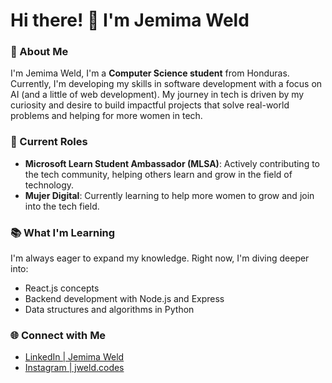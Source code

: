 # Hi there! 👋 I'm Jemima Weld

### 🌟 About Me

I'm Jemima Weld, I'm a **Computer Science student** from Honduras. Currently, I'm developing my skills in software development with a focus on AI (and a little of web development). 
My journey in tech is driven by my curiosity and desire to build impactful projects that solve real-world problems and helping for more women in tech.
<!-- 
### 💻 What I Do

- **Front-End Development**: Crafting beautiful and functional user interfaces with a strong eye for design and usability.
- **Web Development**: Building responsive and dynamic websites using the latest web technologies.
- **Tech Stack**: React, JavaScript, Python, C++, C#, and more! -->
### 🚀 Current Roles

- **Microsoft Learn Student Ambassador (MLSA)**: Actively contributing to the tech community, helping others learn and grow in the field of technology.
- **Mujer Digital**: Currently learning to help more women to grow and join into the tech field.

### 📚 What I'm Learning

I'm always eager to expand my knowledge. Right now, I'm diving deeper into:

- React.js concepts
- Backend development with Node.js and Express
- Data structures and algorithms in Python

### 🌐 Connect with Me

- [LinkedIn | Jemima Weld](https://www.linkedin.com/in/jemima-weld-134502188/)
- [Instagram | jweld.codes ](https://www.instagram.com/jweld.codes/?hl=es-la)
